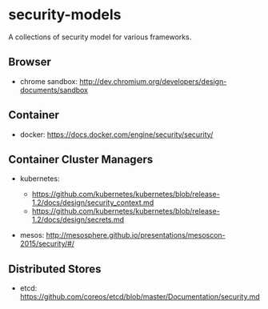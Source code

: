 # security-models
A collections of security model for various frameworks.


## Browser

* chrome sandbox: http://dev.chromium.org/developers/design-documents/sandbox

## Container

* docker: https://docs.docker.com/engine/security/security/


## Container Cluster Managers

* kubernetes: 
  * https://github.com/kubernetes/kubernetes/blob/release-1.2/docs/design/security_context.md 
  * https://github.com/kubernetes/kubernetes/blob/release-1.2/docs/design/secrets.md

* mesos: http://mesosphere.github.io/presentations/mesoscon-2015/security/#/


## Distributed Stores

* etcd: https://github.com/coreos/etcd/blob/master/Documentation/security.md
